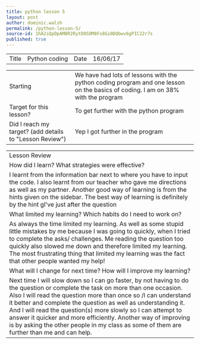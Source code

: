 ```yaml
---
title: python lesson 5
layout: post
author: dominic.walsh
permalink: /python-lesson-5/
source-id: 1hA2iQpDpAMBR2RytDOSOM8Fs8Gi0DQbwv6gPIC22r7s
published: true
---
```

<table>
  <tr>
    <td>Title</td>
    <td>Python coding</td>
    <td>Date</td>
    <td>16/06/17</td>
  </tr>
</table>


<table>
  <tr>
    <td>Starting </td>
    <td>We have had lots of lessons with the python coding program and one lesson on the basics of coding. I am on 38% with the program </td>
  </tr>
  <tr>
    <td>Target for this lesson?</td>
    <td>To get further with the python program</td>
  </tr>
  <tr>
    <td>Did I reach my target? 
(add details to "Lesson Review")</td>
    <td> Yep I got further in the program </td>
  </tr>
</table>


<table>
  <tr>
    <td>Lesson Review</td>
  </tr>
  <tr>
    <td>How did I learn? What strategies were effective? </td>
  </tr>
  <tr>
    <td>I learnt from the information bar next to where you have to input the code. I also learnt from our teacher who gave me directions as well as my partner. Another good way of learning is from the hints given on the sidebar. The best way of learning is definitely by the hint gI've just after the question</td>
  </tr>
  <tr>
    <td>What limited my learning? Which habits do I need to work on? </td>
  </tr>
  <tr>
    <td>As always the time limited my learning. As well as some stupid little mistakes by me because I was going to quickly, when I tried to complete the asks/ challenges. Me reading the question too quickly also slowed me down and therefore limited my learning. The most frustrating thing that limited my learning was the fact that other people wanted my help!</td>
  </tr>
  <tr>
    <td>What will I change for next time? How will I improve my learning?</td>
  </tr>
  <tr>
    <td>Next time I will slow down so I can go faster, by not having to do the question or complete the task on more than one occasion. Also I will read the question more than once so /I can understand it better and complete the question as well as understanding it. And I will read the question(s) more slowly so I can attempt to answer it quicker and more efficiently. Another way of improving is by asking the other people in my class as some of them are further than me and can help. </td>
  </tr>
</table>


